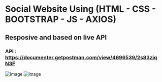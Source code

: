 # Social Website Using (HTML - CSS - BOOTSTRAP - JS - AXIOS)
## Resposive and based on live API 
### API : https://documenter.getpostman.com/view/4696539/2s83zjqN3F
![image](https://github.com/user-attachments/assets/5beefd87-5eca-4e7c-b044-603fb9157a35)
![image](https://github.com/user-attachments/assets/7df20067-ce4c-47cd-977b-859927401596)
